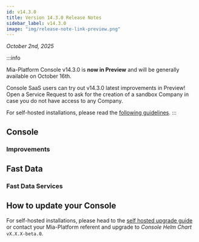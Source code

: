 ```yaml
---
id: v14.3.0
title: Version 14.3.0 Release Notes
sidebar_label: v14.3.0
image: "img/release-note-link-preview.png"
---
```


_October 2nd, 2025_

:::info

Mia-Platform Console v14.3.0 is **now in Preview** and will be generally available on October 16th.

Console SaaS users can try out v14.3.0 latest improvements in Preview! Open a Service Request to ask for the creation of a sandbox Company in case you do not have access to any Company.

For self-hosted installations, please read the [following guidelines](#how-to-update-your-console).
:::

## 

## Console

### Improvements

## Fast Data

### Fast Data Services

## How to update your Console

For self-hosted installations, please head to the [self hosted upgrade guide](/infrastructure/self-hosted/installation-chart/100_how-to-upgrade.md) or contact your Mia-Platform referent and upgrade to _Console Helm Chart_ `vX.X.X-beta.0`.
